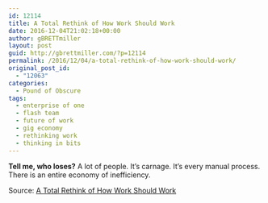 ```yaml
---
id: 12114
title: A Total Rethink of How Work Should Work
date: 2016-12-04T21:02:18+00:00
author: gBRETTmiller
layout: post
guid: http://gbrettmiller.com/?p=12114
permalink: /2016/12/04/a-total-rethink-of-how-work-should-work/
original_post_id:
  - "12063"
categories:
  - Pound of Obscure
tags:
  - enterprise of one
  - flash team
  - future of work
  - gig economy
  - rethinking work
  - thinking in bits
---
```

**Tell me, who loses?** A lot of people. It’s carnage. It’s every manual process. There is an entire economy of inefficiency.

Source: [A Total Rethink of How Work Should Work](https://shift.newco.co/a-total-rethink-of-how-work-should-work-5dc3980ea52)